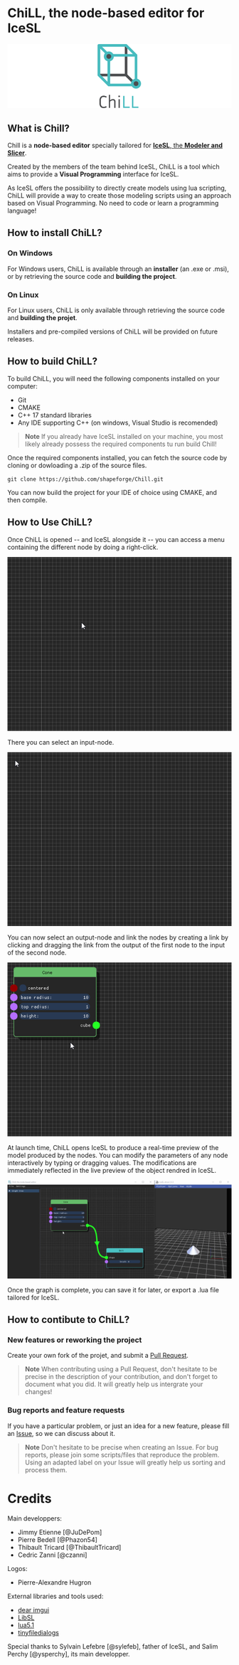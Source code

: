 # ChiLL, the node-based editor for IceSL

![ChiLL banner][banner]

## What is Chill?
Chill is a **node-based editor** specially tailored for [**IceSL**, the **Modeler and Slicer**](https://icesl.loria.fr).

Created by the members of the team behind IceSL, ChiLL is a tool which aims to provide a **Visual Programming** interface for IceSL.

As IceSL offers the possibility to directly create models using lua scripting, ChiLL will provide a way to create those modeling scripts using an approach based on Visual Programming. No need to code or learn a programming language!

## How to install ChiLL?
### On Windows
For Windows users, ChiLL is available through an **installer** (an .exe or .msi), or by retrieving the source code and **building the project**.

### On Linux
For Linux users, ChiLL is only available through retrieving the source code and **building the projet**.

Installers and pre-compiled versions of ChiLL will be provided on future releases.

## How to build ChiLL?
To build ChiLL, you will need the following components installed on your computer:

* Git
* CMAKE
* C++ 17 standard libraries
* Any IDE supporting C++ (on windows, Visual Studio is recomended)

>**Note**
>If you already have IceSL installed on your machine, you most likely already possess the required components tu run build Chill!

Once the required components installed, you can fetch the source code by cloning or dowloading a .zip of the source files.

```Shell
git clone https://github.com/shapeforge/Chill.git
```

You can now build the project for your IDE of choice using CMAKE, and then compile.

## How to Use ChiLL?
Once ChiLL is opened -- and IceSL alongside it -- you can access a menu containing the different node by doing a right-click.

![Nodes Menu][node_menu]

There you can select an input-node.

![Using an input-node][input_node]

You can now select an output-node and link the nodes by creating a link by clicking and dragging the link from the output of the first node to the input of the second node.

![Linking nodes][linking_nodes]

At launch time, ChiLL opens IceSL to produce a real-time preview of the model produced by the nodes. You can modify the parameters of any node interactively by typing or dragging values. The modifications are immediately reflected in the live preview of the object rendred in IceSL.

![Live preview with IceSL][live_preview]

Once the graph is complete, you can save it for later, or export a .lua file tailored for IceSL.

## How to contibute to ChiLL?
### New features or reworking the project
Create your own fork of the projet, and submit a [Pull Request](https://github.com/shapeforge/Chill/pulls). 
>**Note**
>When contributing using a Pull Request, don't hesitate to be precise in the description of your contribution, and don't forget to document what you did.
>It will greatly help us intergrate your changes! 

### Bug reports and feature requests
If you have a particular problem, or just an idea for a new feature, please fill an [Issue](https://github.com/shapeforge/Chill/issues), so we can discuss about it.
>**Note**
>Don't hesitate to be precise when creating an Issue. For bug reports, please join some scripts/files that reproduce the problem.
>Using an adapted label on your Issue will greatly help us sorting and process them.

# Credits
Main developpers:

* Jimmy Etienne [@JuDePom]
* Pierre Bedell [@Phazon54]
* Thibault Tricard [@ThibaultTricard]
* Cedric Zanni [@czanni]

Logos:

* Pierre-Alexandre Hugron

External libraries and tools used:

* [dear imgui](https://github.com/ocornut/imgui)
* [LibSL](https://github.com/sylefeb/LibSL)
* [lua5.1](https://www.lua.org/versions.html)
* [tinyfiledialogs](https://github.com/native-toolkit/tinyfiledialogs)

Special thanks to Sylvain Lefebre [@sylefeb], father of IceSL, and Salim Perchy [@ysperchy], its main developper.

[//]: # (Ressources)
[banner]: ressources/images/chill_banner_wide_medium.png
[node_menu]: ressources/images/gifs/nodemenu.gif
[input_node]: ressources/images/gifs/inputnode.gif
[linking_nodes]: ressources/images/gifs/linknode.gif
[live_preview]: ressources/images/gifs/preview.gif

